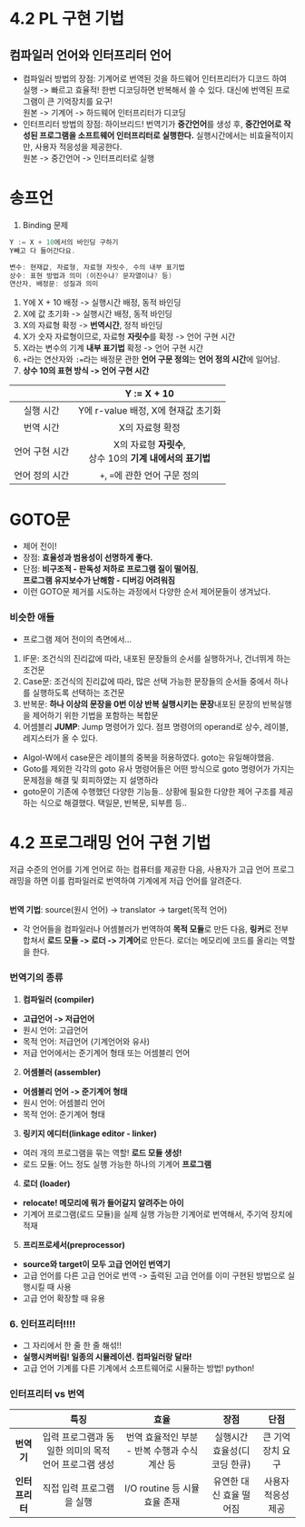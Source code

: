 # 4.2 PL 구현 기법
## 컴파일러 언어와 인터프리터 언어
- 컴파일러 방법의 장점: 기계어로 번역된 것을 하드웨어 인터프리터가 디코드 하여 실행
-> 빠르고 효율적! 한번 디코딩하면 반복해서 쓸 수 있다. 대신에 번역된 프로그램이 큰 기억장치를 요구! <br> 원본 -> 기계어 -> 하드웨어 인터프리터가 디코딩
- 인터프리터 방법의 장점: 하이브리드! 번역기가 **중간언어**를 생성 후, **중간언어로 작성된 프로그램을 소프트웨어 인터프리터로 실행한다.** 실행시간에서는 비효율적이지만, 사용자 적응성을 제공한다. <br>
원본 -> 중간언어 -> 인터프리터로 실행

# 송프언

1. Binding 문제
```c++
Y := X + 10에서의 바인딩 구하기
Y빼고 다 들어간다요.

변수: 현재값, 자료형, 자료형 자릿수, 수의 내부 표기법
상수: 표현 방법과 의미 (이진수냐? 문자열이냐? 등)
연산자, 배정문: 성질과 의미
```

1. Y에 X + 10 배정 -> 실행시간 배정, 동적 바인딩
2. X에 값 초기화 -> 실행시간 배정, 동적 바인딩
3. X의 자료형 확정 -> **번역시간**, 정적 바인딩
4. X가 숫자 자료형이므로, 자료형 **자릿수**를 확정 -> 언어 구현 시간
5. X라는 변수의 기계 **내부 표기법** 확정 -> 언어 구현 시간
6. `+`라는 연산자와 `:=`라는 배정문 관한 **언어 구문 정의**는 **언어 정의 시간**에 일어남. 
7. **상수 10의 표현 방식 -> 언어 구현 시간** 

||Y := X + 10|
|:----:|:----:|
|실행 시간|Y에 r-value 배정, X에 현재값 초기화|
|번역 시간|X의 자료형 확정|
|언어 구현 시간|X의 자료형 **자릿수**,<br> 상수 10의 **기계 내에서의 표기법**|
|언어 정의 시간|`+`, `=`에 관한 언어 구문 정의|


# GOTO문
- 제어 전이!
- 장점: **효율성과 범용성이 선명하게 좋다.**
- 단점: **비구조적 - 판독성 저하로 프로그램 질이 떨어짐**, <br> **프로그램 유지보수가 난해함 - 디버깅 어려워짐**
- 이런 GOTO문 제거를 시도하는 과정에서 다양한 순서 제어문들이 생겨났다. 

### 비슷한 애들
- 프로그램 제어 전이의 측면에서...
1. IF문: 조건식의 진리값에 따라, 내포된 문장들의 순서를 실행하거나, 건너뛰게 하는 조건문
2. Case문: 조건식의 진리값에 따라, 많은 선택 가능한 문장들의 순서들 중에서 하나를 실행하도록 선택하는 조건문
3. 반복문: **하나 이상의 문장을 0번 이상 반복 실행시키는 문장**내포된 문장의 반복실행을 제어하기 위한 기법을 포함하는 복합문
4. 어셈블리 **JUMP**: Jump 명령어가 있다. 점프 명령어의 operand로 상수, 레이블, 레지스터가 올 수 있다.
- Algol-W에서 case문은 레이블의 중복을 허용하였다. goto는 유일해야했음.
- Goto를 제외한 각각의 goto 유사 명령어들은 어떤 방식으로 goto 명령어가 가지는 문제점을 해결 및 회피하였는 지 설명하라
- goto문이 기존에 수행했던 다양한 기능들.. 상황에 필요한 다양한 제어 구조를 제공하는 식으로 해결했다. 택일문, 반복문, 되부름 등.. 

# 4.2 프로그래밍 언어 구현 기법
저급 수준의 언어를 기계 언어로 하는 컴퓨터를 제공한 다음, 사용자가 고급 언어 프로그래밍을 하면 이를 컴파일러로 번역하여 기계에게 저급 언어를 알려준다. <br> <br>

**번역 기법**: source(원시 언어) -> translator -> target(목적 언어)
- 각 언어들을 컴파일러나 어셈블러가 번역하여 **목적 모듈**로 만든 다음, **링커**로 전부 합쳐서 **로드 모듈 -> 로더 -> 기계어**로 만든다. 로더는 메모리에 코드를 올리는 역할을 한다.

### 번역기의 종류
1. **컴파일러 (compiler)**
- **고급언어 -> 저급언어**
- 원시 언어: 고급언어
- 목적 언어: 저급언어 (기계언어와 유사)
- 저급 언어에서는 준기계어 형태 또는 어셈블리 언어

2. **어셈블러 (assembler)**
- **어셈블리 언어 -> 준기계어 형태**
- 원시 언어: 어셈블리 언어
- 목적 언어: 준기계어 형태

3. **링키지 에디터(linkage editor - linker)**
- 여러 개의 프로그램을 묶는 역할! **로드 모듈 생성!**
- 로드 모듈: 어느 정도 실행 가능한 하나의 기계어 **프로그램**

4. **로더 (loader)**
- **relocate! 메모리에 뭐가 들어갈지 알려주는 아이**
- 기계어 프로그램(로드 모듈)을 실제 실행 가능한 기계어로 번역해서, 주기억 장치에 적재

5. **프리프로세서(preprocessor)**
- **source와 target이 모두 고급 언어인 번역기**
- 고급 언어를 다른 고급 언어로 번역 ->  출력된 고급 언어를 이미 구현된 방법으로 실행시킬 때 사용
- 고급 언어 확장할 때 유용

### 6. **인터프리터!!!!**
- 그 자리에서 한 줄 한 줄 해섞!!
- **실행시켜버림! 일종의 시뮬레이션. 컴파일러랑 달라!**
- 고급 언어 기계를 다른 기계에서 소프트웨어로 시뮬하는 방법! python!


### 인터프리터 vs 번역

||특징|효율|장점|단점|
|:----:|:----:|:----:|:----:|:----:|
|**번역기**|입력 프로그램과 동일한 의미의 목적 언어 프로그램 생성|번역 효율적인 부분 - 반복 수행과 수식 계산 등|실행시간 효율성(디코딩 한큐)|큰 기억장치 요구|
|**인터프리터**|직접 입력 프로그램을 실행|I/O routine 등 시뮬 효율 존재|유연한 대신 효율 떨어짐|사용자 적응성 제공|
